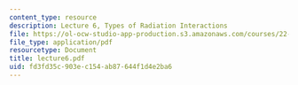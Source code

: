 ```yaml
---
content_type: resource
description: Lecture 6, Types of Radiation Interactions
file: https://ol-ocw-studio-app-production.s3.amazonaws.com/courses/22-058-principles-of-medical-imaging-fall-2002/fd3fd35c903ec154ab87644f1d4e2ba6_lecture6.pdf
file_type: application/pdf
resourcetype: Document
title: lecture6.pdf
uid: fd3fd35c-903e-c154-ab87-644f1d4e2ba6
---
```

